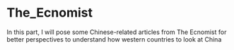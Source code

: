# The_Ecnomist

In this part, I will pose some Chinese-related articles from The Ecnomist for better perspectives to understand how western countries to look at China
